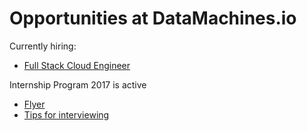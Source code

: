 # Opportunities at DataMachines.io

Currently hiring:

* [Full Stack Cloud Engineer](active/Full%20Stack%20Cloud%20Engineer.md)

Internship Program 2017 is active

* [Flyer](DataMachinesPaidInternshipOpportunity2017.pdf)
* [Tips for interviewing](tips.md)
